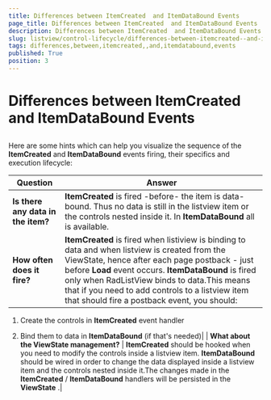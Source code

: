 ```yaml
---
title: Differences between ItemCreated  and ItemDataBound Events
page_title: Differences between ItemCreated  and ItemDataBound Events | RadListView for ASP.NET AJAX Documentation
description: Differences between ItemCreated  and ItemDataBound Events
slug: listview/control-lifecycle/differences-between-itemcreated--and-itemdatabound-events
tags: differences,between,itemcreated,,and,itemdatabound,events
published: True
position: 3
---
```


# Differences between ItemCreated  and ItemDataBound Events



## 

Here are some hints which can help you visualize the sequence of the **ItemCreated** and **ItemDataBound** events firing, their specifics and execution lifecycle:


| Question | Answer |
| ------ | ------ |
| **Is there any data in the item?** | **ItemCreated** is fired -before- the item is data-bound. Thus no data is still in the listview item or the controls nested inside it. In **ItemDataBound** all is available.|
| **How often does it fire?** | **ItemCreated** is fired when listiview is binding to data and when listview is created from the ViewState, hence after each page postback - just before **Load** event occurs. **ItemDataBound** is fired only when RadListView binds to data.This means that if you need to add controls to a listview item that should fire a postback event, you should:

1. Create the controls in **ItemCreated** event handler

1. Bind them to data in **ItemDataBound** (if that's needed)|
| **What about the ViewState management?** | **ItemCreated** should be hooked when you need to modify the controls inside a listview item. **ItemDataBound** should be wired in order to change the data displayed inside a listview item and the controls nested inside it.The changes made in the **ItemCreated** / **ItemDataBound** handlers will be persisted in the **ViewState** .|
